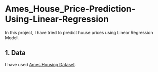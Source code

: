# Ames_House_Price-Prediction-Using-Linear-Regression
In this project, I have tried to predict house prices using Linear Regression Model. 

## 1. Data
I have used [Ames Housing Dataset](http://jse.amstat.org/v19n3/decock.pdf). 

